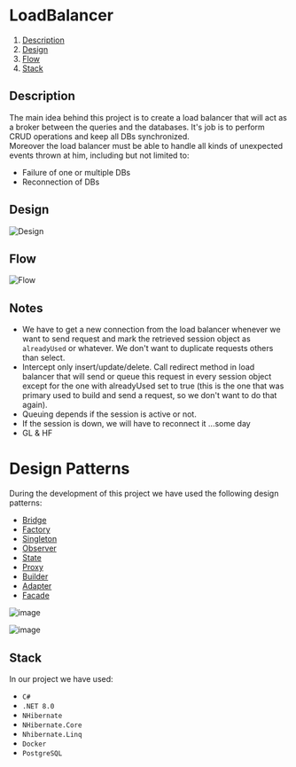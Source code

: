 # LoadBalancer
1. [Description](#Description)
2. [Design](#Design)
3. [Flow](#Flow)
4. [Stack](#Stack)

## Description
The main idea behind this project is to create a load balancer that will act as a broker between the queries and the databases. It's job is to perform CRUD operations and keep all DBs synchronized.  
Moreover the load balancer must be able to handle all kinds of unexpected events thrown at him, including but not limited to:
- Failure of one or multiple DBs
- Reconnection of DBs


## Design
![Design](https://github.com/lursz/LoadBalancer/assets/64146291/9e673ba3-bd2e-40ba-a218-01d5da744e42)

## Flow
![Flow](https://github.com/lursz/LoadBalancer/assets/64146291/ebb09d86-8915-4b79-bebc-2df979f096ea)


## Notes
- We have to get a new connection from the load balancer whenever we want to send request and mark the retrieved session object as `alreadyUsed` or whatever. We don't want to duplicate requests others than select.
- Intercept only insert/update/delete. Call redirect method in load balancer that will send or queue this request in every session object except for the one with alreadyUsed set to true (this is the one that was primary used to build and send a request, so we don't want to do that again).
- Queuing depends if the session is active or not.
- If the session is down, we will have to reconnect it ...some day
- GL & HF


# Design Patterns
During the development of this project we have used the following design patterns:
- [Bridge](https://en.wikipedia.org/wiki/Bridge_pattern)
- [Factory](https://en.wikipedia.org/wiki/Factory_method_pattern)
- [Singleton](https://en.wikipedia.org/wiki/Singleton_pattern)
- [Observer](https://en.wikipedia.org/wiki/Observer_pattern)
- [State](https://en.wikipedia.org/wiki/State_pattern)
- [Proxy](https://en.wikipedia.org/wiki/Proxy_pattern)
- [Builder](https://en.wikipedia.org/wiki/Builder_pattern)
- [Adapter](https://en.wikipedia.org/wiki/Adapter_pattern)
- [Facade](https://en.wikipedia.org/wiki/Facade_pattern)

![image](https://github.com/lursz/LoadBalancer/assets/64146291/c84d9563-e690-4a1a-8700-85557ff55fc4)

![image](https://github.com/lursz/LoadBalancer/assets/64146291/b8414ccc-f837-4ae1-a1a6-d151f63cb1e5)




## Stack
In our project we have used:
- `C#`
- `.NET 8.0`
- `NHibernate`
- `NHibernate.Core`
- `Nhibernate.Linq`
- `Docker`
- `PostgreSQL`
